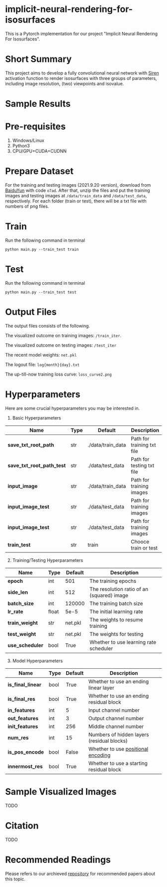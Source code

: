 # implicit-neural-rendering-for-isosurfaces
This is a Pytorch implementation for our project "Implicit Neural Rendering For Isosurfaces".

# Short Summary
This project aims to develop a fully convolutional neural network with [Siren](https://arxiv.org/abs/2006.09661) activation function to render isosurfaces with three groups of parameters, including image resolution, (two) viewpoints and isovalue.

# Sample Results

# Pre-requisites
1. Windows/Linux
2. Python3
3. CPU/GPU+CUDA+CUDNN

# Prepare Dataset
For the training and testing images (2021.9.20 version), download from [BaiduYun](https://pan.baidu.com/s/12LnBpCqz4mlI_BohBoogQw) with code `o7ad`. After that, unzip the files and put the training images and testing images at `/data/train_data` and `/data/test_data`, respectively. For each folder (train or test), there will be a txt file with numbers of png files. 

# Train
Run the following command in terminal 

```python main.py --train_test train```

# Test
Run the following command in terminal 

```python main.py --train_test test```

# Output Files
The output files consists of the following. 

The visualized outcome on training images: `/train_iter`. 

The visualized outcome on testing images: `/test_iter`

The recent model weights: `net.pkl`

The logout file: `log{month}{day}.txt`

The up-till-now training loss curve: `loss_curve2.png`


# Hyperparameters
Here are some crucial hyperparameters you may be interested in.

1. Basic Hyperparameters

| Name                    | Type | Default           | Description                |
|-------------------------|------|-------------------|----------------------------|
| **save_txt_root_path**      | str  | ./data/train_data | Path for training txt file |
| **save_txt_root_path_test** | str  | ./data/test_data  | Path for testing txt file  |
| **input_image**             | str  | ./data/train_data | Path for training images   |
| **input_image_test**        | str  | ./data/test_data  | Path for training images   |
| **input_image_test**        | str  | ./data/test_data  | Path for training images   |
| **train_test**              | str  | train             | Chooce train or test       |

2. Training/Testing Hyperparameters

| Name          | Type  | Default | Description                                |
|---------------|-------|---------|--------------------------------------------|
| **epoch**         | int   | 501     | The training epochs                        |
| **side_len**      | int   | 512     | The resolution ratio of an (squared) image |
| **batch_size**    | int   | 120000  | The training batch size                    |
| **lr_rate**       | float | 5e-5    | The initial learning rate                  |
| **train_weight**  | str   | net.pkl | The weights to resume training             |
| **test_weight**  | str   | net.pkl | The weights for testing           |
| **use_scheduler** | bool  | True    | Whether to use learning rate scheduler     |


3. Model Hyperparameters

| Name            | Type | Default | Description                                |
|-----------------|------|---------|--------------------------------------------|
| **is_final_linear** | bool | True    | Whether to use an ending linear layer      |
| **is_final_res**    | bool | True    | Whether to use an ending residual block    |
| **in_features**     | int  | 5       | Input channel number                       |
| **out_features**    | int  | 3       | Output channel number                      |
| **init_features**   | int  | 256     | Middle channel number                      |
| **num_res**         | int  | 15      | Numbers of hidden layers (residual blocks) |
| **is_pos_encode**   | bool | False   | Whether to use [positional encoding](https://arxiv.org/pdf/2003.08934.pdf)         |
| **innermost_res**   | bool | True    | Whether to use a starting residual block   |

# Sample Visualized Images
TODO

# Citation 
TODO

# Recommended Readings
Please refers to our archieved [repository](https://github.com/ShenZheng2000/Isosurface-Rendering) for recommended papers about this topic. 
